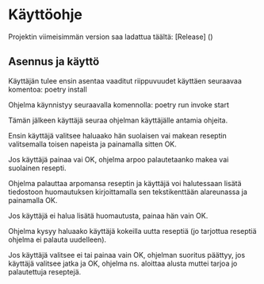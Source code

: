 # Käyttöohje
Projektin viimeisimmän version saa ladattua täältä: [Release] ()

## Asennus ja käyttö
Käyttäjän tulee ensin asentaa vaaditut riippuvuudet käyttäen seuraavaa komentoa:
	poetry install

Ohjelma käynnistyy seuraavalla komennolla:
	poetry run invoke start


Tämän jälkeen käyttäjä seuraa ohjelman käyttäjälle antamia ohjeita.


Ensin käyttäjä valitsee haluaako hän suolaisen vai makean reseptin valitsemalla toisen napeista ja painamalla sitten OK.

Jos käyttäjä painaa vai OK, ohjelma arpoo palautetaanko makea vai suolainen resepti.

Ohjelma palauttaa arpomansa reseptin ja käyttäjä voi halutessaan lisätä tiedostoon huomautuksen kirjoittamalla sen tekstikenttään alareunassa ja painamalla OK.

Jos käyttäjä ei halua lisätä huomautusta, painaa hän vain OK.

Ohjelma kysyy haluaako käyttäjä kokeilla uutta reseptiä (jo tarjottua reseptiä ohjelma ei palauta uudelleen).

Jos käyttäjä valitsee ei tai painaa vain OK, ohjelman suoritus päättyy, jos käyttäjä valitsee jatka ja OK, ohjelma ns. aloittaa alusta muttei tarjoa jo palautettuja reseptejä.
